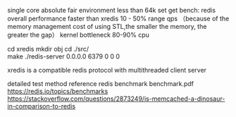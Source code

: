 single core absolute fair environment  less than 64k set get bench: redis overall performance faster than xredis 10 - 50% range qps 
（because of the memory management cost of using STL,the smaller the memory, the greater the gap） kernel bottleneck 80-90% cpu

cd xredis  mkdir obj  cd ./src/    
make 
./redis-server 0.0.0.0 6379 0 0 0

xredis is a compatible redis protocol with multithreaded client server

detailed test method reference redis benchmark 
benchmark.pdf  
https://redis.io/topics/benchmarks 
https://stackoverflow.com/questions/2873249/is-memcached-a-dinosaur-in-comparison-to-redis 

